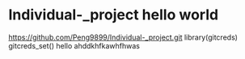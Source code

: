 # Individual-_project hello world 
https://github.com/Peng9899/Individual-_project.git
library(gitcreds)
gitcreds_set()
hello ahddkhfkawhfhwas
